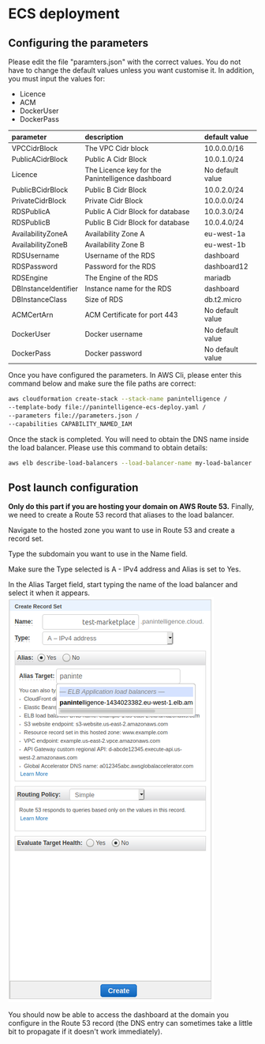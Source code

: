 # ECS deployment

## Configuring the parameters

Please edit the file "paramters.json" with the correct values. You do not have to change the default values unless you want customise it. In addition, you must input the values for:
- Licence
- ACM
- DockerUser
- DockerPass

|parameter|description|default value|
|:--|:--|:--|
|VPCCidrBlock| The VPC Cidr block|10.0.0.0/16|
|PublicACidrBlock| Public A Cidr Block|10.0.1.0/24|
|Licence| The Licence key for the Panintelligence dashboard|No default value|
|PublicBCidrBlock| Public B Cidr Block|10.0.2.0/24|
|PrivateCidrBlock| Private Cidr Block|10.0.0.0/24|
|RDSPublicA| Public A Cidr Block for database|10.0.3.0/24|
|RDSPublicB| Public B Cidr Block for database|10.0.4.0/24|
|AvailabilityZoneA| Availability Zone A|eu-west-1a|
|AvailabilityZoneB| Availability Zone B|eu-west-1b|
|RDSUsername| Username of the RDS|dashboard|
|RDSPassword| Password for the RDS|dashboard12|
|RDSEngine| The Engine of the RDS|mariadb|
|DBInstanceIdentifier| Instance name for the RDS|dashboard|
|DBInstanceClass| Size of RDS|db.t2.micro|
|ACMCertArn| ACM Certificate for port 443|No default value|
|DockerUser| Docker username|No default value|
|DockerPass| Docker password|No default value|

Once you have configured the parameters. In AWS Cli, please enter this command below and make sure the file paths are correct: 

```bash
aws cloudformation create-stack --stack-name panintelligence /
--template-body file://panintelligence-ecs-deploy.yaml /
--parameters file://parameters.json / 
--capabilities CAPABILITY_NAMED_IAM
```

Once the stack is completed. You will need to obtain the DNS name inside the load balancer.
Please use this command to obtain details:
```bash
aws elb describe-load-balancers --load-balancer-name my-load-balancer
```

## Post launch configuration
**Only do this part if you are hosting your domain on AWS Route 53.**
Finally, we need to create a Route 53 record that aliases to the load balancer.

Navigate to the hosted zone you want to use in Route 53 and create a record set.

Type the subdomain you want to use in the Name field.

Make sure the Type selected is A - IPv4 address and Alias is set to Yes.

In the Alias Target field, start typing the name of the load balancer and select it when it appears.
![alias_target_dropdown.png](/images/alias_target_dropdown.png)

You should now be able to access the dashboard at the domain you configure in the Route 53 record (the DNS entry can sometimes take a little bit to propagate if it doesn't work immediately).
